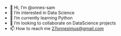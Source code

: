 - 👋 Hi, I’m @onnes-sam
- 👀 I’m interested in Data Science
- 🌱 I’m currently learning Python
- 💞️ I’m looking to collaborate on DataScience projects
- 📫 How to reach me 27onnesimus@gmail.com

<!---
onnes-sam/onnes-sam is a ✨ special ✨ repository because its `README.md` (this file) appears on your GitHub profile.
You can click the Preview link to take a look at your changes.
--->
